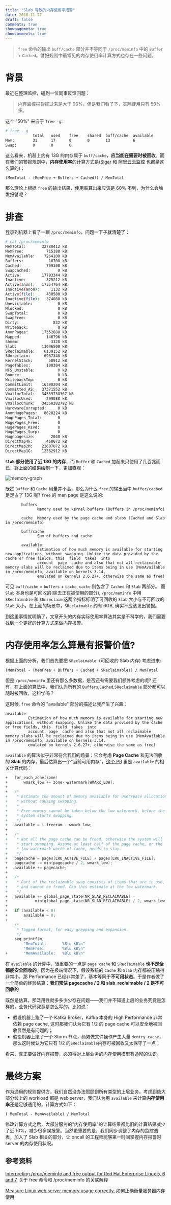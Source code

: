 ```yaml
---
title: "Slab 导致的内存使用率报警"
date: 2018-11-27
draft: false
comments: true 
showpagemeta: true
showcomments: true
---
```


> `free` 命令的输出 `buff/cache` 部分并不等同于 `/proc/meminfo` 中的 `Buffer` + `Cached`。警报规则中最常见的内存使用率计算方式也存在一些问题。

# 背景

最近在整理监控，碰到一位同事反馈问题：

> 内存监控报警报过来是大于 90%，但是我们看了下，实际使用只有 50% 多。

这个 "50%" 来自于 `free -g`:

```bash
# free - g
            total   used    free    shared  buff/cache  available
Mem:        31      17      0       0       13          6    
Swap:       0       0       0
```
这么看来，机器上约有 13G 的内存属于 `buff/cache`，**应当能在需要时被回收**。而在我们的警报规则中，**内存使用率**的计算方式是([Sigar](https://github.com/hyperic/sigar) 和 [阿里云云监控](https://help.aliyun.com/knowledge_detail/38842.html) 也都是这么算的)：

```
(MemTotal - (MemFree + Buffers + Cached)) / MemTotal
```

那么理论上根据 `free` 的输出结果，使用率算出来应该是 60% 不到，为什么会触发报警呢？

# 排查

登录到机器上看了一眼 `/proc/meminfo`，问题一下子就清楚了：

```bash
# cat /proc/meminfo
MemTotal:       32780412 kB
MemFree:          715188 kB
MemAvailable:    7264108 kB
Buffers:           16708 kB
Cached:           799300 kB
SwapCached:            0 kB
Active:         17793344 kB
Inactive:         375212 kB
Active(anon):   17354764 kB
Inactive(anon):     1132 kB
Active(file):     438580 kB
Inactive(file):   374080 kB
Unevictable:           0 kB
Mlocked:               0 kB
SwapTotal:             0 kB
SwapFree:              0 kB
Dirty:               832 kB
Writeback:             0 kB
AnonPages:      17352688 kB
Mapped:           146796 kB
Shmem:              3328 kB
Slab:           13096500 kB
SReclaimable:    6139152 kB
SUnreclaim:      6957348 kB
KernelStack:       58912 kB
PageTables:       100304 kB
NFS_Unstable:          0 kB
Bounce:                0 kB
WritebackTmp:          0 kB
CommitLimit:    16390204 kB
Committed_AS:   37371552 kB
VmallocTotal:   34359738367 kB
VmallocUsed:      299088 kB
VmallocChunk:   34359282792 kB
HardwareCorrupted:     0 kB
AnonHugePages:   8628224 kB
HugePages_Total:       0
HugePages_Free:        0
HugePages_Rsvd:        0
HugePages_Surp:        0
Hugepagesize:       2048 kB
DirectMap4k:      460672 kB
DirectMap2M:    22607872 kB
DirectMap1G:    12582912 kB
```
**`Slab` 部分使用了近 13G 的内存**，而 `Buffer` 和 `Cached` 加起来只使用了几百兆而已，将上面的结果绘制一下，更加直观：

![memory-graph](/img/memory/memory-graph.png)

既然 `Buffer` 和 `Cache` 用量并不高，那么为什么 `free` 的输出当中 `buffer/cached` 足足占了 13G 呢? `free` 的 man page 是这么说的:

```
       buffers
              Memory used by kernel buffers (Buffers in /proc/meminfo)
 
       cache  Memory used by the page cache and slabs (Cached and Slab in /proc/meminfo)
 
       buff/cache
              Sum of buffers and cache
 
       available
              Estimation of how much memory is available for starting new applications, without swapping. Unlike the data provided by the cache or free fields, this  field  takes  into
              account  page  cache and also that not all reclaimable memory slabs will be reclaimed due to items being in use (MemAvailable in /proc/meminfo, available on kernels 3.14,
              emulated on kernels 2.6.27+, otherwise the same as free)
```
可见 `buff/cache` = `buffers` + `cache`, `cache` 则包含了 `Cached` 和 `Slab` 两部分。 而`Slab` 本身也是可回收的(除去正在被使用的部分), `/proc/meminfo` 中用 `SReclaimable` 和 `SUnreclaim` 这两个指标标明了可回收的 `Slab` 大小与不可回收的 `Slab` 大小。在上面的场景中，`SReclaimable` 约有 6GB, 确实不应该发出警报。

到这里事情就明确了，文章开头的内存实际使用率算法其实是不科学的，我们需要找到一个更好的计算方式来做内存报警。

# 内存使用率怎么算最有报警价值?

根据上面的分析，我们首先要把 `SReclaimable`（可回收的 Slab 内存) 考虑进来:

```
(MemTotal - (MemFree + Buffers + Cached + SReclaimable)) / MemTotal
```

但是 `/proc/meminfo` 里还有那么多数据，是否还有需要我们额外考虑的呢? 还有，在上面的算法中，我们认为所有的 `Buffers`,`Cached`,`SReclaimable` 部分都可以随时被回收，这科学吗？

这时候, `free` 命令的 "available" 部分的描述让我产生了兴趣：

```
available
          Estimation of how much memory is available for starting new applications, without swapping. Unlike the data provided by the cache or free fields, this  field  takes  into
          account  page  cache and also that not all reclaimable memory slabs will be reclaimed due to items being in use (MemAvailable in /proc/meminfo, available on kernels 3.14,
          emulated on kernels 2.6.27+, otherwise the same as free)
```

`available` 的算法似乎非常符合我们的场景：它会考虑 **Page Cache** 和无法回收的 **Slab** 的内存，最后估算出一个"当前可用内存"。[这个 PR](https://git.kernel.org/pub/scm/linux/kernel/git/torvalds/linux.git/commit/?id=34e431b0ae398fc54ea69ff85ec700722c9da773) 里是 `available` 的相关计算代码：

```C
+   for_each_zone(zone)
+       wmark_low += zone->watermark[WMARK_LOW];
+
+   /*
+    * Estimate the amount of memory available for userspace allocations,
+    * without causing swapping.
+    *
+    * Free memory cannot be taken below the low watermark, before the
+    * system starts swapping.
+    */
+   available = i.freeram - wmark_low;
+
+   /*
+    * Not all the page cache can be freed, otherwise the system will
+    * start swapping. Assume at least half of the page cache, or the
+    * low watermark worth of cache, needs to stay.
+    */
+   pagecache = pages[LRU_ACTIVE_FILE] + pages[LRU_INACTIVE_FILE];
+   pagecache -= min(pagecache / 2, wmark_low);
+   available += pagecache;
+
+   /*
+    * Part of the reclaimable swap consists of items that are in use,
+    * and cannot be freed. Cap this estimate at the low watermark.
+    */
+   available += global_page_state(NR_SLAB_RECLAIMABLE) -
+            min(global_page_state(NR_SLAB_RECLAIMABLE) / 2, wmark_low);
+
+   if (available < 0)
+       available = 0;
+
    /*
     * Tagged format, for easy grepping and expansion.
     */
    seq_printf(m,
        "MemTotal:       %8lu kB\n"
        "MemFree:        %8lu kB\n"
+       "MemAvailable:   %8lu kB\n"
```
在 `available` 的计算中，很重要的一点是 `page cache` 和 `SReclaimable` **也不是全都能安全回收的**。因为在极端情况下，假设系统的 `Cache` 和 `Slab` 内存都被压缩得非常小，那 Performance 已经非常差了，基本等同于**不可用状态**。于是作者做了一个简单的经验估算：**我们预估 pagecache / 2 和 slab_reclaimable / 2 是不可回收的**

既然是估算，那泛用性就多多少少存在问题——我们并不知道上层的业务究竟是怎样的，业务代码究竟是怎么写的。比如说：

* 假设机器上跑了一个 Kafka Broker，Kafka 本身的 High Performance 非常依赖 page cache, 这时那我们认为它有 1/2 的 page cache 可以安全地被回收显然是有问题的；
* 假设机器上跑了一个 Storm 节点，频繁做文件操作产生大量 `dentry_cache`，那么这时候认为它只有 1/2 的`SReclaimable`内存可被回收又太保守了一点；

看来，真正要做好内存报警，必须得对上层业务的内存使用模型有透彻的认识。

# 最终方案

作为通用的规则提供方，我们自然没办法照顾到所有类型的上层业务。考虑到绝大部分线上的 workload 都是 web server，我们认为用 `available` 来计算**内存使用率**还是足够通用的，计算方式如下：
```
( MemTotal - MemAvailable) / MemTotal
```
修改计算方式之后，大部分服务的"内存使用率"的计算结果都比旧的计算结果减少了近 10%，减少很多误报警。当然更重要的是，我们同步调整了内存的监控图表，加入了 Slab 相关的部分，让 oncall 的工程师能够第一时间掌握内存报警时 server 的内存使用状况。

## 参考资料

[Interpreting /proc/meminfo and free output for Red Hat Enterprise Linux 5, 6 and 7](https://access.redhat.com/solutions/406773), 关于 free 命令和 /proc/meminfo 的关联解释

[Measure Linux web server memory usage correctly](https://haydenjames.io/measure-web-server-memory-usage-correctly/), 如何正确衡量服务器内存使用